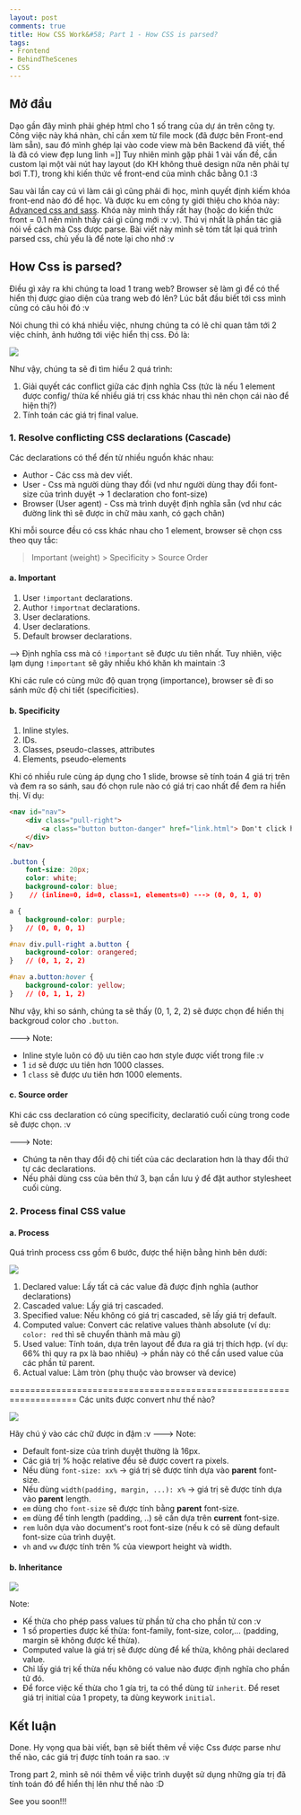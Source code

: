 ```yaml
---
layout: post
comments: true
title: How CSS Work&#58; Part 1 - How CSS is parsed?
tags:
- Frontend
- BehindTheScenes
- CSS
---
```


## Mở đầu
Dạo gần đây mình phải ghép html cho 1 số trang của dự án trên công ty. Công việc này khá nhàn, chỉ cần xem từ file mock (đã được bên Front-end làm sẵn), sau đó mình ghép lại vào code view mà bên Backend đã viết, thế là đã có view đẹp lung linh =]] Tuy nhiên mình gặp phải 1 vài vấn đề, cần custom lại một vài nút hay layout (do KH không thuê design nữa nên phải tự bơi T.T), trong khi kiến thức về front-end của mình chắc bằng 0.1 :3

Sau vài lần cay cú vì làm cái gì cũng phải đi học, mình quyết định kiếm khóa front-end nào đó để học. Và được ku em công ty giới thiệu cho khóa này:
[Advanced css and sass](https://www.udemy.com/advanced-css-and-sass/). Khóa này mình thấy rất hay (hoặc do kiến thức front = 0.1 nên mình thấy cái gì cũng mới :v :v). Thú vị nhất là phần tác giả nói về cách mà Css được parse. Bài viết này mình sẽ tóm tắt lại quá trình parsed css, chủ yếu là để note lại cho nhớ :v

## How Css is parsed?
Điều gì xảy ra khi chúng ta load 1 trang web? Browser sẽ làm gì để có thể hiển thị được giao diện của trang web đó lên? Lúc bắt đầu biết tới css mình cũng có câu hỏi đó :v

Nói chung thì có khá nhiều việc, nhưng chúng ta có lẽ chỉ quan tâm tới 2 việc chính, ảnh hưởng tới việc hiển thị css. Đó là:

![](https://imgur.com/ciy8mtY)

Như vậy, chúng ta sẽ đi tìm hiểu 2 quá trình:
1. Giải quyết các conflict giữa các định nghĩa Css (tức là nếu 1 element được config/ thừa kế nhiều giá trị css khác nhau thì nên chọn cái nào để hiện thị?)
2. Tính toán các giá trị final value.


### 1. Resolve conflicting CSS declarations (Cascade)
Các declarations có thể đến từ nhiều nguồn khác nhau:
* Author - Các css mà dev viết.
* User - Css mà người dùng thay đổi (vd như người dùng thay đổi font-size của trình duyệt -> 1 declaration cho font-size)
* Browser (User agent) - Css mà trình duyệt định nghĩa sẵn (vd như các đường link thì sẽ được in chữ màu xanh, có gạch chân)

Khi mỗi source đều có css khác nhau cho 1 element, browser sẽ chọn css theo quy tắc:

> Important (weight) > Specìficity > Source Order

#### a. Important
1. User `!important` declarations.
2. Author `!importnat` declarations.
3. User declarations.
4. User declarations.
5. Default browser declarations.

--> Định nghĩa css mà có `!important` sẽ được ưu tiên nhất. Tuy nhiên, việc lạm dụng `!important` sẽ gây nhiều khó khăn kh maintain :3

Khi các rule có cùng mức độ quan trọng (importance), browser sẽ đi so sánh mức độ chi tiết (specificities).

#### b. Specificity

1. Inline styles.
2. IDs.
3. Classes, pseudo-classes, attributes
4. Elements, pseudo-elements

Khi có nhiều rule cùng áp dụng cho 1 slide, browse sẽ tính toán 4 giá trị trên và đem ra so sánh, sau đó chọn rule nào có giá trị cao nhất để đem ra hiển thị. Ví dụ:

```html
<nav id="nav">
	<div class="pull-right">
		<a class="button button-danger" href="link.html"> Don't click here! </a>
	</div>
</nav>
```

```css
.button {
	font-size: 20px;
	color: white;
	background-color: blue;
}    // (inline=0, id=0, class=1, elements=0) ---> (0, 0, 1, 0)

a {
	background-color: purple;
}	// (0, 0, 0, 1)

#nav div.pull-right a.button {
	background-color: orangered;
}	// (0, 1, 2, 2)

#nav a.button:hover {
	background-color: yellow;
}	// (0, 1, 1, 2)

```

Như vậy, khi so sánh, chúng ta sẽ thấy (0, 1, 2, 2) sẽ được chọn để hiển thị backgroud color cho `.button`.

---> Note:
* Inline style luôn có độ ưu tiên cao hơn style được viết trong file :v
* 1 `id` sẽ được ưu tiên hơn 1000 classes.
* 1 `class` sẽ được ưu tiên hơn 1000 elements.


#### c. Source order

Khi các css declaration có cùng specificity, declaratió cuối cùng trong code sẽ được chọn. :v

---> Note:
* Chúng ta nên thay đổi độ chi tiết của các declaration hơn là thay đổi thứ tự các declarations.
* Nếu phải dùng css của bên thứ 3, bạn cần lưu ý để đặt author stylesheet cuối cùng.

### 2. Process final CSS value

#### a. Process
Quá trình process css gồm 6 bước, được thể hiện bằng hình bên dưới:

![](https://i.imgur.com/X4WNipJ.png)

1. Declared value: Lấy tất cả các value đã được định nghĩa (author declarations)
2. Cascaded value: Lấy giá trị cascaded.
3. Specified value: Nếu không có giá trị cascaded, sẽ lấy giá trị default.
4. Computed value: Convert các relative values thành absolute (ví dụ: `color: red` thì sẽ chuyển thành mã màu gì)
5. Used value: Tính toán, dựa trên layout để đưa ra giá trị thích hợp. (ví dụ: 66% thì quy ra px là bao nhiêu) -> phần này có thể cần used value của các phần tử parent.
6. Actual value: Làm tròn (phụ thuộc vào browser và device)

===================================================================
Các units được convert như thế nào?

![](https://i.imgur.com/owaoak9.png)


Hãy chú ý vào các chữ được in đậm :v ---> Note:
* Default font-size của trình duyệt thường là 16px.
* Các giá trị % hoặc relative đều sẽ được covert ra pixels.
* Nếu dùng `font-size: xx%` -> giá trị sẽ được tính dựa vào **parent** font-size.
* Nếu dùng `width(padding, margin, ...): x%` -> giá trị sẽ được tính dựa vào **parent** length.
* `em` dùng cho `font-size` sẽ được tính bằng **parent** font-size.
* `em` dùng để tính length (padding, ..) sẽ cần dựa trên **current** font-size.
* `rem` luôn dựa vào document's root font-size (nếu k có sẽ dùng default font-size của trình duyệt.
* `vh` and `vw` được tính trên % của viewport height và width.

#### b. Inheritance

![](https://i.imgur.com/a5OE10s.png)

Note:
* Kế thừa cho phép pass values từ phần tử cha cho phần tử con :v
* 1 số properties được kế thừa: font-family, font-size, color,... (padding, margin sẽ không được kế thừa).
* Computed value là giá trị sẽ được dùng để kế thừa, không phải declared value.
* Chỉ lấy giá trị kế thừa nếu không có value nào được định nghĩa cho phần tử đó.
* Để force việc kế thừa cho 1 gía trị, ta có thể dùng từ `inherit`. Để reset giá trị initial của 1 propety, ta dùng keywork `initial`.


## Kết luận
Done. Hy vọng qua bài viết, bạn sẽ biết thêm về việc Css được parse như thế nào, các giá trị được tính toán ra sao. :v

Trong part 2, mình sẽ nói thêm về việc trình duyệt sử dụng những gía trị đã tính toán đó để hiển thị lên như thế nào :D

See you soon!!!
